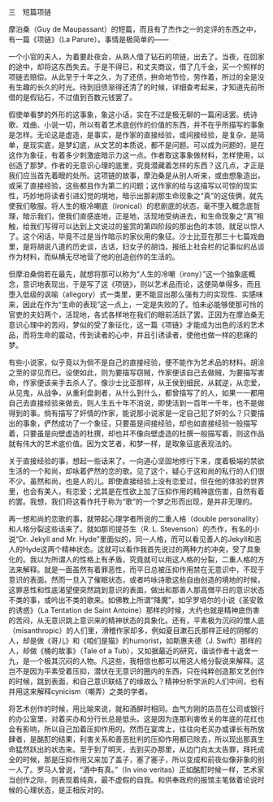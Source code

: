 三　短篇项链

  

摩泊桑（Guy de Maupassant）的短篇，而且有了杰作之一的定评的东西之中，有一篇《项链》（La Parure）。事情是极简单的——

  

一个小官的夫人，为着要赴夜会，从熟人借了钻石的项链，出去了。当夜，在回家的途中，却将这东西失去。于是不得已，和丈夫商议，借了几千金，买一个照样的项链去赔偿。从此至于十年之久，为了还债，拚命地节俭，劳作着，所过的全是没有生趣的长久的时光。待到旧债渐得还清了的时候，详细查考起来，才知道先前所借的是假钻石，不过值到百数元钱罢了。

  

假使单看梦的外形的这事象，象这小话，实在不过是极无聊的一篇闲话罢。统诗歌、戏曲、小说一切，所以有着艺术底创作的价值的东西，并不在乎所描写的事象是怎样。无论这是虚造，是事实，是作家的直接经验，或间接经验，是复杂，是简单，是现实底，是梦幻底，从文艺的本质说，都不是问题。可以成为问题的，是在这作为象征，有着多少刺激底暗示力这一点。作者取这事象做材料，怎样使用，以创造了那梦。作者的无意识心理的底里，究竟潜藏着怎样的东西？这几点，才正是我们应当首先着眼的处所。这项链的故事，摩泊桑是从别人听来，或由想象造出，或采了直接经验，这些都且作为第二的问题；这作家的给与这描写以可惊的现实性，巧妙地将读者引进幻觉的境地，暗示出那刹那生命现象之“真”的这伎俩，就先使我们敬服。将人生的极冷嘲底（ironical）的悲剧底的状态，毫不堕入概念底哲理，暗示我们，使我们直感底地，正是地，活现地受纳进去，和生命现象之“真”相触，给我们写得可以达到上文说过的鉴赏的第四阶段的那出色的本领，就足以惊人了。这个闲话，毕竟不过是当作暗示的家伙用的象征。沙士比亚在那三十七篇戏曲里，是将胡说八道的历史谈，古话，妇女子的胡诌，报纸上社会栏的记事似的丛谈作为材料，而纵横无尽地营了他的创造创作的生活的。

但摩泊桑倘若在最先，就想将那可以称为“人生的冷嘲（irony）”这一个抽象底概念，意识地表现出，于是写了这《项链》，则以艺术品而论，这便简单得多，而且堕入低级的讽喻（allegory）式一类里，更不能显出那么强有力的实现性、实感味来，因此在作为“生命的表现”这一点上，一定是失败的了。怕未必能够使那可怜的官吏的夫妇两个，活现地，各式各样地在我们的眼前活跃了罢。正因为在摩泊桑无意识心理中的苦闷，梦似的受了象征化，这一篇《项链》才能成为出色的活的艺术品，而将生命的震动，传到读者的心中，并且引诱读者，使他也做一样的悲痛的梦。

有些小说家，似乎竟以为倘不是自己的直接经验，便不能作为艺术品的材料。胡涂之至的谬见而已。设使如此，则为要描写窃贼，作家便该自己去做贼，为要描写害命，作家便该亲手去杀人了。像沙士比亚那样，从王侯到细民，从弑逆，从恋爱，从见鬼，从战争，从重利盘剥者，从什么到什么，都曾描写了的人，如果一一都用自己去直接经验来做去，则人生五十年不消说，即使活到一百年一千年，也不是做得到的事。倘有描写了奸情的作家，能说那小说家是一定自己犯了奸的么？只要描出的事象，俨然成功了一个象征，只要虽是间接经验，却也如直接经验一般描写着，只要虽是向壁虚造的杜撰，却也并不像向壁虚造的杜撰一般描写着，则这作品就有伟大的艺术底价值。因为文艺者，和梦一样，是取象征底表现法的。

关于直接经验的事，想起一些话来了。一向道心坚固地修行下来，度着极端的禁欲生活的一个和尚，却咏着俨然的恋的歌。见了这个，疑心于这和尚的私行的人们很不少。虽然和尚，也是人的儿。即使直接经验上没有恋爱过，但在他的体验的世界里，也会有美人，有恋爱；尤其是在性欲上加了压抑作用的精神底伤害，自然有着的罢。我想，我们将这看作托于称为“歌”的一个梦之形而出现，是并非无理的。

再一想和尚的恋歌的事，就带起心理学者所说的二重人格（double personality）和人格分裂这些话来了。就如那司提芬生（R. L. Stevenson）的杰作，有名的小说“Dr. Jekyll and Mr. Hyde”里面似的，同一人格，而可以看见善人的Jekyll和恶人的Hyde这两个精神状态。这就可以看作我首先说过的两种力的冲突，受了具象化的。我以为所谓人的性格上有矛盾，究竟就可以用这人格的分裂，二重人格的方法来解释。就是一面虽然有着罪恶性，而平日总被压抑作用禁在无意识中，不现于意识的表面。然而一旦入了催眠状态，或者吟咏诗歌这些自由创造的境地的时候，这罪恶性和性底渴望便突然跳到意识的表面，做出和那善人那高僧平日的意识状态不类的事，或吟出不类的歌来。如佛教上所谓“降魔”，如孚罗培尔的小说《圣安敦的诱惑》（La Tentation de Saint Antoine）那样的时候，大约也就是精神底伤害的苦闷，从无意识跳上意识来的精神状态的具象化。还有，平素极为沉闷的憎人底（misanthropic）的人们里，滑稽作家却多，例如夏目漱石氏那样正经的阴郁的人，却是做《哥儿》和《咱们是猫》的humorist，如斯惠夫德（J. Swift）那样的人，却做《桶的故事》（Tale of a Tub），又如据最近的研究，谐谈作者十返舍一九，是一个极其沉闷的人物。凡这些，我相信也都可以用这人格分裂说来解释。这岂不是因为平素受着压抑，潜伏在无意识的圈内的东西，只在纯粹创造那文艺创作的时候，跳到表面，和自己意识联结了的缘故么？精神分析学派的人们中间，也有并用这来解释cynicism（嘲弄）之类的学者。

将艺术创作的时候，用比喻来说，就和酒醉时相同。血气方刚的店员在公司或银行的办公室里，对着买办和分行长总是低头。这是因为连那利害攸关的年底的花红也会有影响，所以自己加着压抑作用的。然而在宴席上，往往向老买办或课长有所放肆者，是酩酊的结果，利害关系和善恶批判的压抑作用都已除去，所以现出那真生命猛然跃出的状态来。至于到了明天，去到买办那里，从边门向太太告罪，拜托成全的时候，那是压抑作用又来加了盖子，塞了塞子，所以变成和前夜似像非象的别一人了。罗马人曾说，“酒中有真。”（In vino veritas）正如酩酊时候一样，艺术家当创作之际，则表现着纯真，最不虚假的自我。和供奉政府的报馆主笔做着论说时候的心理状态，是正相反对的。